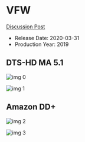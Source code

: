 # VFW

[Discussion Post](https://www.avsforum.com/threads/bass-eq-for-filtered-movies.2995212/post-59406698)

* Release Date: 2020-03-31
* Production Year: 2019

## DTS-HD MA 5.1

![img 0](https://i.imgur.com/4YdJbSs.jpg)

![img 1](https://i.imgur.com/w0YIEhL.png)

## Amazon DD+

![img 2](https://i.imgur.com/ETBxfqb.jpg)

![img 3](https://i.imgur.com/YltZFbe.png)

